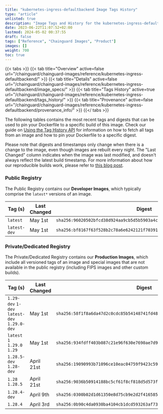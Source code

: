 ```yaml
---
title: "kubernetes-ingress-defaultbackend Image Tags History"
type: "article"
unlisted: true
description: "Image Tags and History for the kubernetes-ingress-defaultbackend Chainguard Image"
date: 2023-06-22T11:07:52+02:00
lastmod: 2024-05-02 00:37:55
draft: false
tags: ["Reference", "Chainguard Images", "Product"]
images: []
weight: 700
toc: true
---
```


{{< tabs >}}
{{< tab title="Overview" active=false url="/chainguard/chainguard-images/reference/kubernetes-ingress-defaultbackend/" >}}
{{< tab title="Details" active=false url="/chainguard/chainguard-images/reference/kubernetes-ingress-defaultbackend/image_specs/" >}}
{{< tab title="Tags History" active=true url="/chainguard/chainguard-images/reference/kubernetes-ingress-defaultbackend/tags_history/" >}}
{{< tab title="Provenance" active=false url="/chainguard/chainguard-images/reference/kubernetes-ingress-defaultbackend/provenance_info/" >}}
{{</ tabs >}}

The following tables contains the most recent tags and digests that can be used to pin your Dockerfile to a specific build of this image. Check our guide on [Using the Tag History API](/chainguard/chainguard-images/using-the-tag-history-api/) for information on how to fetch all tags from an image and how to pin your Dockerfile to a specific digest.

Please note that digests and timestamps only change when there is a change to the image, even though images are rebuilt every night. The "Last Changed" column indicates when the image was last modified, and doesn't always reflect the latest build timestamp. For more information about how our reproducible builds work, please refer to [this blog post](https://www.chainguard.dev/unchained/reproducing-chainguards-reproducible-image-builds).

### Public Registry
The Public Registry contains our **Developer Images**, which typically comprise the `latest*` versions of an image.

| Tag (s)       | Last Changed | Digest                                                                    |
|---------------|--------------|---------------------------------------------------------------------------|
|  `latest`     | May 1st      | `sha256:96020502bfcd38d924aa9cb5d5b5903a4ce4ecb35e0c6edd6f99b20dd4e8cc3b` |
|  `latest-dev` | May 1st      | `sha256:bf8167f63f528b2c78a6e6242121f70391d03fa39e2c68db5762a421c35aa055` |


### Private/Dedicated Registry
The Private/Dedicated Registry contains our **Production Images**, which include all versioned tags of an image and special images that are not available in the public registry (including FIPS images and other custom builds).

| Tag (s)                                       | Last Changed | Digest                                                                    |
|-----------------------------------------------|--------------|---------------------------------------------------------------------------|
|  `1.29-dev` `1-dev` `latest-dev` `1.29.0-dev` | May 1st      | `sha256:58f1f8a6da47d2c0cdc85b54148741fd4862d3f6392ca28287502f2ddcb7db73` |
|  `latest` `1` `1.29.0` `1.29`                 | May 1st      | `sha256:934fdff403b087c21e96f630e7690ae7d9c8703e7cd7afd7214651b2e4451295` |
|  `1.28.5-dev` `1.28-dev`                      | April 21st   | `sha256:19090993b71096ce10eac04759f9423c5904bb7838bf05e0880045961ee31000` |
|  `1.28` `1.28.5`                              | April 21st   | `sha256:9036b50914188bc5cf61f8cf818d5d573f89d20fe1d3735f960796e490e71bb1` |
|  `1.28.4-dev`                                 | April 9th    | `sha256:0300b02d1d61350e8d75cb9e2d2f416585ff5ac8cf9c4eaf5fa7e47cd57afbfa` |
|  `1.28.4`                                     | April 3rd    | `sha256:0b90c4da0930ba4104cb1dcd593263af730f20ee84b2a3764f88484437ea9467` |

